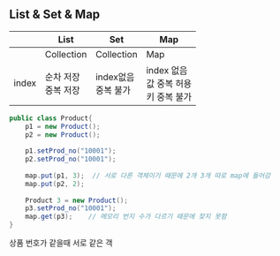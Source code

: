 
## List & Set & Map

|  | List | Set | Map |
|--|--|--|--|
|  | Collection| Collection| Map |
|index|순차 저장<br>중복 저장|index없음<br>중복 불가|index 없음<br>값 중복 허용<br>키 중복 불가|



```java
public class Product{
	p1 = new Product();
	p2 = new Product();
	
	p1.setProd_no("10001");
	p2.setProd_no("10001");
	
	map.put(p1, 3);	 // 서로 다른 객체이기 때문에 2개 3개 따로 map에 들어감
	map.put(p2, 2);
	
	Product 3 = new Product();
	p3.setProd_no("10001");
	map.get(p3);	// 메모리 번지 수가 다르기 때문에 찾지 못함
}
```

상품 번호가 같을때 서로 같은 객
<!--stackedit_data:
eyJoaXN0b3J5IjpbLTE5Mjk2MDAzOV19
-->